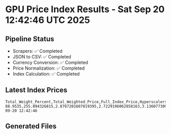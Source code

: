# GPU Price Index Results - Sat Sep 20 12:42:46 UTC 2025

## Pipeline Status
- Scrapers: ✅ Completed
- JSON to CSV: ✅ Completed
- Currency Conversion: ✅ Completed
- Price Normalization: ✅ Completed
- Index Calculation: ✅ Completed

## Latest Index Prices
```
Total_Weight_Percent,Total_Weighted_Price,Full_Index_Price,Hyperscalers_Only_Price,Non_Hyperscalers_Only_Price,Hyperscaler_Weight,Non_Hyperscaler_Weight,Calculation_Date
88.9535,255.894326815,2.8767201607019395,2.7229196062858163,3.1360773098585173,55.84,33.113499999999995,2025-09-20 12:42:46
```

## Generated Files
```
```
